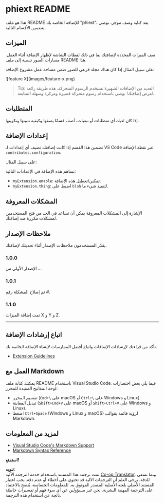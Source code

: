 <!--
CO_OP_TRANSLATOR_METADATA:
{
  "original_hash": "63e2d8f5b452d7842ae393f19ad812c5",
  "translation_date": "2025-05-07T10:12:30+00:00",
  "source_file": "code/09.UpdateSamples/Aug/vscode/phiext/README.md",
  "language_code": "ar"
}
-->
# phiext README

هذا هو ملف README للإضافة الخاصة بك "phiext". بعد كتابة وصف موجز، نوصي بتضمين الأقسام التالية.

## الميزات

صف الميزات المحددة لإضافتك بما في ذلك لقطات الشاشة لإظهار الإضافة أثناء العمل. مسارات الصور نسبية إلى ملف README هذا.

على سبيل المثال إذا كان هناك مجلد فرعي للصور ضمن مساحة عمل مشروع الإضافة:

\!\[feature X\]\(images/feature-x.png\)

> Tip: العديد من الإضافات الشهيرة تستخدم الرسوم المتحركة. هذه طريقة رائعة لعرض إضافتك! نوصي باستخدام رسوم متحركة قصيرة ومركزة وسهلة المتابعة.

## المتطلبات

إذا كان لديك أي متطلبات أو تبعيات، أضف قسمًا يصفها وكيفية تثبيتها وتكوينها.

## إعدادات الإضافة

تضمين هذا القسم إذا كانت إضافتك تضيف أي إعدادات لـ VS Code عبر نقطة الإضافة `contributes.configuration`.

على سبيل المثال:

تساهم هذه الإضافة في الإعدادات التالية:

* `myExtension.enable`: تمكين/تعطيل هذه الإضافة.
* `myExtension.thing`: اضبط على `blah` لتنفيذ شيء ما.

## المشكلات المعروفة

الإشارة إلى المشكلات المعروفة يمكن أن تساعد في الحد من فتح المستخدمين لمشكلات مكررة ضد إضافتك.

## ملاحظات الإصدار

يقدّر المستخدمون ملاحظات الإصدار أثناء تحديثك لإضافتك.

### 1.0.0

الإصدار الأولي من ...

### 1.0.1

تم إصلاح المشكلة رقم #.

### 1.1.0

تمت إضافة الميزات X و Y و Z.

---

## اتباع إرشادات الإضافة

تأكد من قراءتك لإرشادات الإضافات واتباع أفضل الممارسات لإنشاء الإضافة الخاصة بك.

* [Extension Guidelines](https://code.visualstudio.com/api/references/extension-guidelines)

## العمل مع Markdown

يمكنك كتابة ملف README باستخدام Visual Studio Code. فيما يلي بعض اختصارات لوحة المفاتيح المفيدة للمحرر:

* تقسيم المحرر (`Cmd+\` على macOS أو `Ctrl+\` على Windows و Linux).
* تبديل المعاينة (`Shift+Cmd+V` على macOS أو `Shift+Ctrl+V` على Windows و Linux).
* اضغط `Ctrl+Space` (Windows و Linux و macOS) لرؤية قائمة بقوالب Markdown.

## لمزيد من المعلومات

* [Visual Studio Code's Markdown Support](http://code.visualstudio.com/docs/languages/markdown)
* [Markdown Syntax Reference](https://help.github.com/articles/markdown-basics/)

**استمتع!**

**تنويه**:  
تمت ترجمة هذا المستند باستخدام خدمة الترجمة الآلية [Co-op Translator](https://github.com/Azure/co-op-translator). بينما نسعى للدقة، يرجى العلم أن الترجمات الآلية قد تحتوي على أخطاء أو عدم دقة. يجب اعتبار المستند الأصلي بلغته الأصلية المصدر الموثوق به. للمعلومات الحساسة، يُنصح بالاعتماد على الترجمة المهنية البشرية. نحن غير مسؤولين عن أي سوء فهم أو تفسيرات خاطئة ناتجة عن استخدام هذه الترجمة.